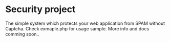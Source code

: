 # Security project

The simple system which protects your web application from SPAM without Captcha.
Check exmaple.php for usage sample. More info and docs comming soon..

